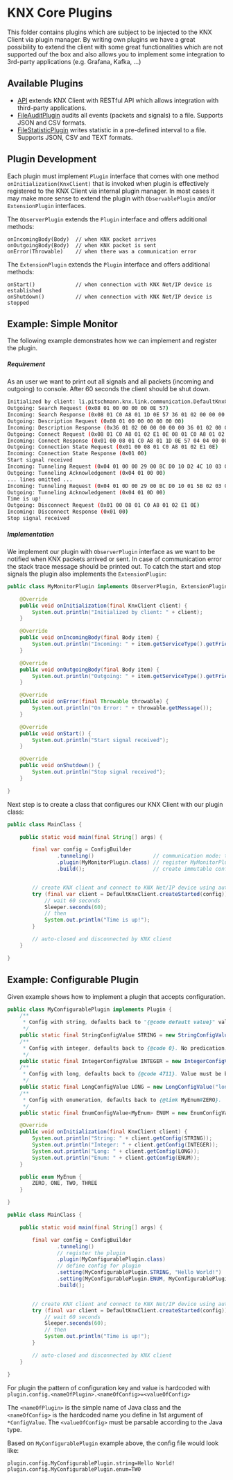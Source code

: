 # KNX Core Plugins

This folder contains plugins which are subject to be injected to the 
KNX Client via plugin manager. By writing own plugins we have a great
possibility to extend the client with some great functionalities which
are not supported ouf the box and also allows you to implement some
integration to 3rd-party applications (e.g. Grafana, Kafka, ...)

## Available Plugins

* [API](knx-core-plugins/api) extends KNX Client with RESTful API which allows integration with third-party applications.
* [FileAuditPlugin](knx-core-plugins/audit) audits all events (packets and signals) to a file. Supports JSON and CSV formats.
* [FileStatisticPlugin](knx-core-plugins/statistic) writes statistic in a pre-defined interval to a file. Supports JSON, CSV and TEXT formats.

## Plugin Development

Each plugin must implement `Plugin` interface that comes with one method
`onInitialization(KnxClient)` that is invoked when plugin is effectively
registered to the KNX Client via internal plugin manager. In most cases
it may make more sense to extend the plugin with `ObservablePlugin` and/or 
`ExtensionPlugin` interfaces.

The `ObserverPlugin` extends the `Plugin` interface and offers additional
methods:
```
onIncomingBody(Body)  // when KNX packet arrives
onOutgoingBody(Body)  // when KNX packet is sent
onError(Throwable)    // when there was a communication error
```

The `ExtensionPlugin` extends the `Plugin` interface and offers additional
methods:
```
onStart()             // when connection with KNX Net/IP device is established
onShutdown()          // when connection with KNX Net/IP device is stopped
```

## Example: Simple Monitor

The following example demonstrates how we can implement and register the plugin.

##### Requirement

As an user we want to print out all signals and all packets (incoming and outgoing)
to console. After 60 seconds the client should be shut down.

```bash
Initialized by client: li.pitschmann.knx.link.communication.DefaultKnxClient@4c841c4
Outgoing: Search Request (0x08 01 00 00 00 00 0E 57)
Incoming: Search Response (0x08 01 C0 A8 01 1D 0E 57 36 01 02 00 00 00 00 00 00 00 00 00 ...)
Outgoing: Description Request (0x08 01 00 00 00 00 00 00)
Incoming: Description Response (0x36 01 02 00 00 00 00 00 36 01 02 00 00 00 E0 00 17 0C ...)
Outgoing: Connect Request (0x08 01 C0 A8 01 02 E1 0E 08 01 C0 A8 01 02 DD 43 04 04 02 00)
Incoming: Connect Response (0x01 00 08 01 C0 A8 01 1D 0E 57 04 04 00 00)
Outgoing: Connection State Request (0x01 00 08 01 C0 A8 01 02 E1 0E)
Incoming: Connection State Response (0x01 00)
Start signal received
Incoming: Tunneling Request (0x04 01 00 00 29 00 BC D0 10 D2 4C 10 03 00 80 07 D1)
Outgoing: Tunneling Acknowledgement (0x04 01 00 00)
... lines omitted ...
Incoming: Tunneling Request (0x04 01 0D 00 29 00 BC D0 10 01 5B 02 03 00 80 14 7B)
Outgoing: Tunneling Acknowledgement (0x04 01 0D 00)
Time is up!
Outgoing: Disconnect Request (0x01 00 08 01 C0 A8 01 02 E1 0E)
Incoming: Disconnect Response (0x01 00)
Stop signal received
```

##### Implementation

We implement our plugin with `ObserverPlugin` interface as we want to be notified 
when KNX packets arrived or sent. In case of communication error the stack trace
message should be printed out. To catch the start and stop signals the plugin also 
implements the `ExtensionPlugin`:

```java
public class MyMonitorPlugin implements ObserverPlugin, ExtensionPlugin {

    @Override
    public void onInitialization(final KnxClient client) {
        System.out.println("Initialized by client: " + client);
    }

    @Override
    public void onIncomingBody(final Body item) {
        System.out.println("Incoming: " + item.getServiceType().getFriendlyName() + " (" + item.getRawDataAsHexString() + ")");
    }

    @Override
    public void onOutgoingBody(final Body item) {
        System.out.println("Outgoing: " + item.getServiceType().getFriendlyName() + " (" + item.getRawDataAsHexString() + ")");
    }

    @Override
    public void onError(final Throwable throwable) {
        System.out.println("On Error: " + throwable.getMessage());
    }

    @Override
    public void onStart() {
        System.out.println("Start signal received");
    }

    @Override
    public void onShutdown() {
        System.out.println("Stop signal received");
    }

}
````

Next step is to create a class that configures our KNX Client with our plugin class:

```java
public class MainClass {

    public static void main(final String[] args) {

        final var config = ConfigBuilder
                .tunneling()                   // communication mode: tunneling
                .plugin(MyMonitorPlugin.class) // register MyMonitorPlugin
                .build();                      // create immutable config


        // create KNX client and connect to KNX Net/IP device using auto-discovery
        try (final var client = DefaultKnxClient.createStarted(config)) {
            // wait 60 seconds
            Sleeper.seconds(60);
            // then
            System.out.println("Time is up!");
        }

        // auto-closed and disconnected by KNX client
    }

}
```

## Example: Configurable Plugin

Given example shows how to implement a plugin that accepts configuration.

```java
public class MyConfigurablePlugin implements Plugin {
    /**
     * Config with string, defaults back to "{@code default value}" value. String value may not be null.
     */
    public static final StringConfigValue STRING = new StringConfigValue("string", () -> "default value", Objects::nonNull);
    /**
     * Config with integer, defaults back to {@code 0}. No predication.
     */
    public static final IntegerConfigValue INTEGER = new IntegerConfigValue("int", () -> 0, null);
    /**
     * Config with long, defaults back to {@code 4711}. Value must be between 4000 and 5000
     */
    public static final LongConfigValue LONG = new LongConfigValue("long", () -> 4711L, l -> l >= 4000 && l <= 5000);
    /**
     * Config with enumeration, defaults back to {@link MyEnum#ZERO}.
     */
    public static final EnumConfigValue<MyEnum> ENUM = new EnumConfigValue<>("enum", MyEnum.class, () -> MyEnum.ZERO);

    @Override
    public void onInitialization(final KnxClient client) {
        System.out.println("String: " + client.getConfig(STRING));
        System.out.println("Integer: " + client.getConfig(INTEGER));
        System.out.println("Long: " + client.getConfig(LONG));
        System.out.println("Enum: " + client.getConfig(ENUM));
    }

    public enum MyEnum {
        ZERO, ONE, TWO, THREE
    }

}
````

```java
public class MainClass {

    public static void main(final String[] args) {

        final var config = ConfigBuilder
                .tunneling()
                // register the plugin
                .plugin(MyConfigurablePlugin.class)
                // define config for plugin
                .setting(MyConfigurablePlugin.STRING, "Hello World!")
                .setting(MyConfigurablePlugin.ENUM, MyConfigurablePlugin.MyEnum.TWO)
                .build();


        // create KNX client and connect to KNX Net/IP device using auto-discovery
        try (final var client = DefaultKnxClient.createStarted(config)) {
            // wait 60 seconds
            Sleeper.seconds(60);
            // then
            System.out.println("Time is up!");
        }

        // auto-closed and disconnected by KNX client
    }

}
```

For plugin the pattern of configuration key and value is hardcoded with 
`plugin.config.<nameOfPlugin>.<nameOfConfig>=<valueOfConfig>`

The `<nameOfPlugin>` is the simple name of Java class and the `<nameOfConfig>` 
is the hardcoded name you define in 1st argument of `*ConfigValue`. 
The `<valueOfConfig>` must be parsable according to the Java type.

Based on `MyConfigurablePlugin` example above, the config file would look like:

```
plugin.config.MyConfigurablePlugin.string=Hello World!
plugin.config.MyConfigurablePlugin.enum=TWO
```
